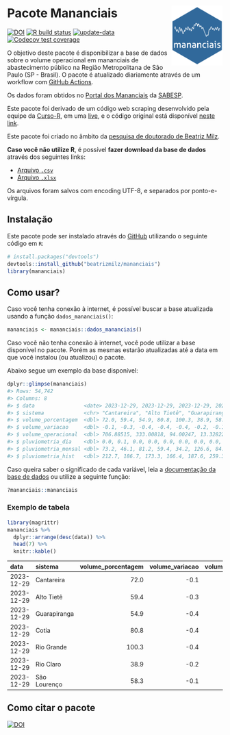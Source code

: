 
<!-- README.md is generated from README.Rmd. Please edit that file -->

# Pacote Mananciais <img src="man/figures/hexlogo.png" align="right" width = "120px"/>

<!-- badges: start -->

[![DOI](https://zenodo.org/badge/DOI/10.5281/zenodo.4733056.svg)](https://doi.org/10.5281/zenodo.4733056)
[![R build
status](https://github.com/beatrizmilz/mananciais/workflows/R-CMD-check/badge.svg)](https://github.com/beatrizmilz/mananciais/actions)
[![update-data](https://github.com/beatrizmilz/mananciais/actions/workflows/2-update_data.yaml/badge.svg)](https://github.com/beatrizmilz/mananciais/actions/workflows/2-update_data.yaml)
[![Codecov test
coverage](https://codecov.io/gh/beatrizmilz/mananciais/branch/master/graph/badge.svg)](https://codecov.io/gh/beatrizmilz/mananciais?branch=master)
<!-- badges: end -->

O objetivo deste pacote é disponibilizar a base de dados sobre o volume
operacional em mananciais de abastecimento público na Região
Metropolitana de São Paulo (SP - Brasil). O pacote é atualizado
diariamente através de um workflow com [GitHub
Actions](https://github.com/beatrizmilz/mananciais/actions).

Os dados foram obtidos no [Portal dos
Mananciais](http://mananciais.sabesp.com.br/Situacao) da
[SABESP](http://site.sabesp.com.br/site/Default.aspx).

Este pacote foi derivado de um código web scraping desenvolvido pela
equipe da [Curso-R](https://www.curso-r.com/), em uma
[live](https://youtu.be/jvZIxrMmOcQ), e o código original está
disponível [neste
link](https://github.com/curso-r/lives/blob/master/drafts/20200730_scraper_sabesp.R).

Este pacote foi criado no âmbito da [pesquisa de doutorado de Beatriz
Milz](https://beatrizmilz.github.io/tese/).

**Caso você não utilize R**, é possível **fazer download da base de
dados** através dos seguintes links:

- [Arquivo
  `.csv`](https://github.com/beatrizmilz/mananciais/raw/master/inst/extdata/mananciais.csv)
- [Arquivo
  `.xlsx`](https://github.com/beatrizmilz/mananciais/blob/master/inst/extdata/mananciais.xlsx?raw=true)

Os arquivos foram salvos com encoding UTF-8, e separados por
ponto-e-vírgula.

## Instalação

Este pacote pode ser instalado através do [GitHub](https://github.com/)
utilizando o seguinte código em `R`:

``` r
# install.packages("devtools")
devtools::install_github("beatrizmilz/mananciais")
library(mananciais)
```

## Como usar?

Caso você tenha conexão à internet, é possível buscar a base atualizada
usando a função `dados_mananciais()`:

``` r
mananciais <- mananciais::dados_mananciais() 
```

Caso você não tenha conexão à internet, você pode utilizar a base
disponível no pacote. Porém as mesmas estarão atualizadas até a data em
que você instalou (ou atualizou) o pacote.

Abaixo segue um exemplo da base disponível:

``` r
dplyr::glimpse(mananciais)
#> Rows: 54,742
#> Columns: 8
#> $ data                <date> 2023-12-29, 2023-12-29, 2023-12-29, 2023-12-29, 2…
#> $ sistema             <chr> "Cantareira", "Alto Tietê", "Guarapiranga", "Cotia…
#> $ volume_porcentagem  <dbl> 72.0, 59.4, 54.9, 80.8, 100.3, 38.9, 58.3, 72.1, 5…
#> $ volume_variacao     <dbl> -0.1, -0.3, -0.4, -0.4, -0.4, -0.2, -0.1, -0.1, -0…
#> $ volume_operacional  <dbl> 706.88515, 333.00818, 94.00247, 13.32822, 112.5643…
#> $ pluviometria_dia    <dbl> 0.0, 0.1, 0.0, 0.0, 0.0, 0.0, 0.0, 0.0, 0.0, 0.0, …
#> $ pluviometria_mensal <dbl> 73.2, 46.1, 81.2, 59.4, 34.2, 126.6, 84.6, 73.2, 4…
#> $ pluviometria_hist   <dbl> 212.7, 186.7, 173.3, 166.4, 187.6, 259.3, 214.3, 2…
```

Caso queira saber o significado de cada variável, leia a [documentação
da base de
dados](https://beatrizmilz.github.io/mananciais/reference/mananciais.html)
ou utilize a seguinte função:

``` r
?mananciais::mananciais
```

### Exemplo de tabela

``` r
library(magrittr)
mananciais %>% 
  dplyr::arrange(desc(data)) %>% 
  head(7) %>%
  knitr::kable()
```

| data       | sistema      | volume_porcentagem | volume_variacao | volume_operacional | pluviometria_dia | pluviometria_mensal | pluviometria_hist |
|:-----------|:-------------|-------------------:|----------------:|-------------------:|-----------------:|--------------------:|------------------:|
| 2023-12-29 | Cantareira   |               72.0 |            -0.1 |          706.88515 |              0.0 |                73.2 |             212.7 |
| 2023-12-29 | Alto Tietê   |               59.4 |            -0.3 |          333.00818 |              0.1 |                46.1 |             186.7 |
| 2023-12-29 | Guarapiranga |               54.9 |            -0.4 |           94.00247 |              0.0 |                81.2 |             173.3 |
| 2023-12-29 | Cotia        |               80.8 |            -0.4 |           13.32822 |              0.0 |                59.4 |             166.4 |
| 2023-12-29 | Rio Grande   |              100.3 |            -0.4 |          112.56430 |              0.0 |                34.2 |             187.6 |
| 2023-12-29 | Rio Claro    |               38.9 |            -0.2 |            5.31579 |              0.0 |               126.6 |             259.3 |
| 2023-12-29 | São Lourenço |               58.3 |            -0.1 |           51.80139 |              0.0 |                84.6 |             214.3 |

## Como citar o pacote

[![DOI](https://zenodo.org/badge/DOI/10.5281/zenodo.4733056.svg)](https://doi.org/10.5281/zenodo.4733056)
